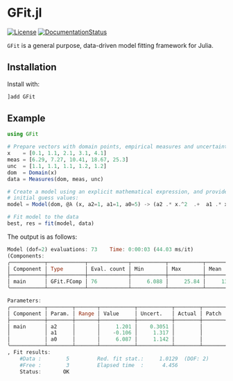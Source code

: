 # GFit.jl

[![License](http://img.shields.io/badge/license-MIT-brightgreen.svg?style=flat)](LICENSE.md)
[![DocumentationStatus](https://img.shields.io/badge/docs-stable-blue.svg?style=flat)](https://gcalderone.github.io/GFit.jl/)

`GFit` is a general purpose, data-driven model fitting framework for Julia.

## Installation

Install with:
```julia
]add GFit
```

## Example

```julia
using GFit

# Prepare vectors with domain points, empirical measures and uncertainties
x    = [0.1, 1.1, 2.1, 3.1, 4.1]
meas = [6.29, 7.27, 10.41, 18.67, 25.3]
unc  = [1.1, 1.1, 1.1, 1.2, 1.2]
dom  = Domain(x)
data = Measures(dom, meas, unc)

# Create a model using an explicit mathematical expression, and provide the
# initial guess values:
model = Model(dom, @λ (x, a2=1, a1=1, a0=5) -> (a2 .* x.^2  .+  a1 .* x  .+  a0))

# Fit model to the data
best, res = fit(model, data)
```

The output is as follows:
```julia
Model (dof=2) evaluations: 73 	 Time: 0:00:03 (44.03 ms/it)
(Components:
╭───────────┬────────────┬─────────────┬───────────┬───────────┬───────────┬─────────╮
│ Component │ Type       │ Eval. count │ Min       │ Max       │ Mean      │ NaN/Inf │
├───────────┼────────────┼─────────────┼───────────┼───────────┼───────────┼─────────┤
│ main      │ GFit.FComp │ 76          │     6.088 │     25.84 │     13.56 │ 0       │
╰───────────┴────────────┴─────────────┴───────────┴───────────┴───────────┴─────────╯

Parameters:
╭───────────┬────────┬───────┬───────────┬───────────┬────────┬───────╮
│ Component │ Param. │ Range │ Value     │ Uncert.   │ Actual │ Patch │
├───────────┼────────┼───────┼───────────┼───────────┼────────┼───────┤
│ main      │ a2     │       │     1.201 │    0.3051 │        │       │
│           │ a1     │       │    -0.106 │     1.317 │        │       │
│           │ a0     │       │     6.087 │     1.142 │        │       │
╰───────────┴────────┴───────┴───────────┴───────────┴────────┴───────╯
, Fit results:
    #Data :        5         Red. fit stat.:     1.0129  (DOF: 2)
    #Free :        3         Elapsed time  :      4.456
    Status:       OK
```
